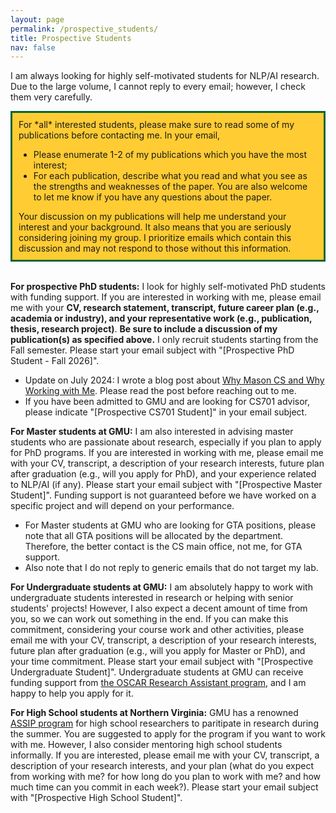 ```yaml
---
layout: page
permalink: /prospective_students/
title: Prospective Students
nav: false
---
```


I am always looking for highly self-motivated students for NLP/AI research. Due to the large volume, I cannot reply to every email; however, I check them very carefully.

<div style="border: 3px solid #006633; padding: 10px; background-color: #FFCC33">
  For *all* interested students, please make sure to read some of my publications before contacting me. In your email,
  <ul>
    <li>Please enumerate 1-2 of my publications which you have the most interest;</li>
    <li>For each publication, describe what you read and what you see as the strengths and weaknesses of the paper. You are also welcome to let me know if you have any questions about the paper.</li>
  </ul>
  Your discussion on my publications will help me understand your interest and your background. It also means that you are seriously considering joining my group. I prioritize emails which contain this discussion and may not respond to those without this information.
</div>
<br>

**For prospective PhD students:** I look for highly self-motivated PhD students with funding support. If you are interested in working with me, please email me with your **CV, research statement, transcript, future career plan (e.g., academia or industry), and your representative work (e.g., publication, thesis, research project)**. **Be sure to include a discussion of my publication(s) as specified above.** I only recruit students starting from the Fall semester. Please start your email subject with "[Prospective PhD Student - Fall 2026]". 
- Update on July 2024: I wrote a blog post about <a href="../why-mason-and-my-group">Why Mason CS and Why Working with Me</a>. Please read the post before reaching out to me.
- If you have been admitted to GMU and are looking for CS701 advisor, please indicate "[Prospective CS701 Student]" in your email subject.

**For Master students at GMU:** I am also interested in advising master students who are passionate about research, especially if you plan to apply for PhD programs. If you are interested in working with me, please email me with your CV, transcript, a description of your research interests, future plan after graduation (e.g., will you apply for PhD), and your experience related to NLP/AI (if any). Please start your email subject with "[Prospective Master Student]". Funding support is not guaranteed before we have worked on a specific project and will depend on your performance. 
- For Master students at GMU who are looking for GTA positions, please note that all GTA positions will be allocated by the department. Therefore, the better contact is the CS main office, not me, for GTA support.
- Also note that I do not reply to generic emails that do not target my lab.

**For Undergraduate students at GMU:** I am absolutely happy to work with undergraduate students interested in research or helping with senior students' projects! However, I also expect a decent amount of time from you, so we can work out something in the end. If you can make this commitment, considering your course work and other activities, please email me with your CV, transcript, a description of your research interests, future plan after graduation (e.g., will you apply for Master or PhD), and your time commitment. Please start your email subject with "[Prospective Undergraduate Student]". Undergraduate students at GMU can receive funding support from <a href="https://oscar.gmu.edu/students/research-assistantships/">the OSCAR Research Assistant program</a>, and I am happy to help you apply for it.

**For High School students at Northern Virginia:** GMU has a renowned <a href="https://science.gmu.edu/assip">ASSIP program</a> for high school researchers to paritipate in research during the summer. You are suggested to apply for the program if you want to work with me. However, I also consider mentoring high school students informally. If you are interested, please email me with your CV, transcript, a description of your research interests, and your plan (what do you expect from working with me? for how long do you plan to work with me? and how much time can you commit in each week?). Please start your email subject with "[Prospective High School Student]".
